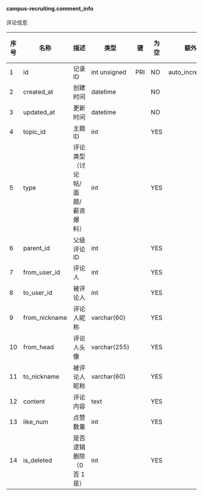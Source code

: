 #### campus-recruiting.comment_info 
评论信息

| 序号 | 名称 | 描述 | 类型 | 键 | 为空 | 额外 | 默认值 |
| ---- | ---- | ---- | ---- | ---- | ---- | ---- | ---- |
| 1 | id | 记录ID | int unsigned | PRI | NO | auto_increment |  |
| 2 | created_at | 创建时间 | datetime |  | NO |  |  |
| 3 | updated_at | 更新时间 | datetime |  | NO |  |  |
| 4 | topic_id | 主题ID | int |  | YES |  |  |
| 5 | type | 评论类型（讨论帖/面题/薪资爆料） | int |  | YES |  |  |
| 6 | parent_id | 父级评论ID | int |  | YES |  | 0 |
| 7 | from_user_id | 评论人 | int |  | YES |  |  |
| 8 | to_user_id | 被评论人 | int |  | YES |  |  |
| 9 | from_nickname | 评论人昵称 | varchar(60) |  | YES |  |  |
| 10 | from_head | 评论人头像 | varchar(255) |  | YES |  |  |
| 11 | to_nickname | 被评论人昵称 | varchar(60) |  | YES |  |  |
| 12 | content | 评论内容 | text |  | YES |  |  |
| 13 | like_num | 点赞数量 | int |  | YES |  |  |
| 14 | is_deleted | 是否逻辑删除（0 否 1是） | int |  | YES |  | 0 |
